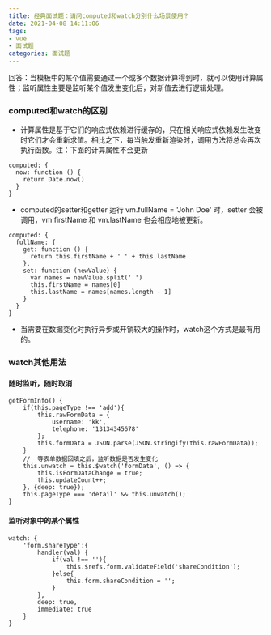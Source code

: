 ```yaml
---
title: 经典面试题：请问computed和watch分别什么场景使用？
date: 2021-04-08 14:11:06
tags: 
- vue 
- 面试题
categories: 面试题
---
```


回答：当模板中的某个值需要通过一个或多个数据计算得到时，就可以使用计算属性；监听属性主要是监听某个值发生变化后，对新值去进行逻辑处理。

<!--more-->

### computed和watch的区别
- 计算属性是基于它们的响应式依赖进行缓存的，只在相关响应式依赖发生改变时它们才会重新求值。相比之下，每当触发重新渲染时，调用方法将总会再次执行函数。注：下面的计算属性不会更新
```
computed: {
  now: function () {
    return Date.now()
  }
}
```
- computed的setter和getter
运行 vm.fullName = 'John Doe' 时，setter 会被调用，vm.firstName 和 vm.lastName 也会相应地被更新。
```
computed: {
  fullName: {
    get: function () {
      return this.firstName + ' ' + this.lastName
    },
    set: function (newValue) {
      var names = newValue.split(' ')
      this.firstName = names[0]
      this.lastName = names[names.length - 1]
    }
  }
}
```
- 当需要在数据变化时执行异步或开销较大的操作时，watch这个方式是最有用的。

### watch其他用法

#### 随时监听，随时取消
```
getFormInfo() {
    if(this.pageType !== 'add'){
        this.rawFormData = {
            username: 'kk',
            telephone: '13134345678'
        };
        this.formData = JSON.parse(JSON.stringify(this.rawFormData));
    }
    //  等表单数据回填之后，监听数据是否发生变化
    this.unwatch = this.$watch('formData', () => {
        this.isFormDataChange = true;
        this.updateCount++;
    }, {deep: true});
    this.pageType === 'detail' && this.unwatch();
}
```

#### 监听对象中的某个属性
```
watch: {
    'form.shareType':{
        handler(val) {
            if(val !== ''){
                this.$refs.form.validateField('shareCondition');
            }else{
                this.form.shareCondition = '';
            }
        },
        deep: true,
        immediate: true
    }
}
```

